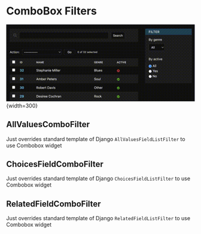 # ComboBox Filters

![combo](../static/images/choices_field_combo.gif){width=300}

 
## AllValuesComboFilter

Just overrides standard template of Django ``AllValuesFieldListFilter``  to use Combobox widget


## ChoicesFieldComboFilter

Just overrides standard template of Django ``ChoicesFieldListFilter``  to use Combobox widget


## RelatedFieldComboFilter

Just overrides standard template of Django ``RelatedFieldListFilter``  to use Combobox widget
